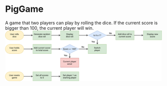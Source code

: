 # PigGame
A game that two players can play by rolling the dice. If the current score is bigger than 100, the current player will win.
<br/>
<img src="pig-game-flowchart.png">
